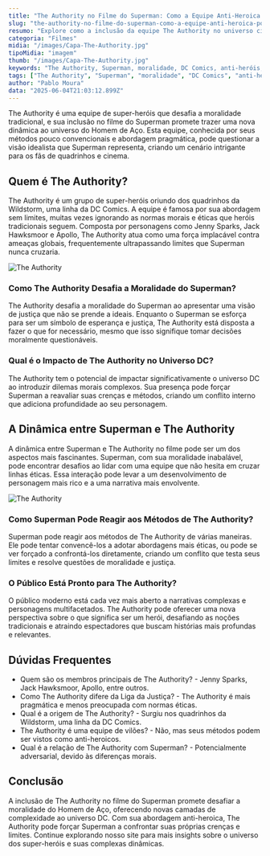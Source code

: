 ```yaml
---
title: "The Authority no Filme do Superman: Como a Equipe Anti-Heroica Pode Desafiar a Moralidade do Homem de Aço?"
slug: "the-authority-no-filme-do-superman-como-a-equipe-anti-heroica-pode-desafiar-a-moralidade-do-homem-de-aco"
resumo: "Explore como a inclusão da equipe The Authority no universo cinematográfico do Superman pode desafiar a moralidade do icônico herói, trazendo novas perspectivas para o público."
categoria: "Filmes"
midia: "/images/Capa-The-Authority.jpg"
tipoMidia: "imagem"
thumb: "/images/Capa-The-Authority.jpg"
keywords: "The Authority, Superman, moralidade, DC Comics, anti-heróis, Jenny Sparks, Apollo, cinema"
tags: ["The Authority", "Superman", "moralidade", "DC Comics", "anti-heróis", "Jenny Sparks", "Apollo", "cinema"]
author: "Pablo Moura"
data: "2025-06-04T21:03:12.899Z"
---
```


<p>The Authority é uma equipe de super-heróis que desafia a moralidade tradicional, e sua inclusão no filme do Superman promete trazer uma nova dinâmica ao universo do Homem de Aço. Esta equipe, conhecida por seus métodos pouco convencionais e abordagem pragmática, pode questionar a visão idealista que Superman representa, criando um cenário intrigante para os fãs de quadrinhos e cinema.</p>

<h2>Quem é The Authority?</h2>
<p>The Authority é um grupo de super-heróis oriundo dos quadrinhos da Wildstorm, uma linha da DC Comics. A equipe é famosa por sua abordagem sem limites, muitas vezes ignorando as normas morais e éticas que heróis tradicionais seguem. Composta por personagens como Jenny Sparks, Jack Hawksmoor e Apollo, The Authority atua como uma força implacável contra ameaças globais, frequentemente ultrapassando limites que Superman nunca cruzaria.</p>

![The Authority](/images/DCs-The-Authority-Potential.jpg)

<h3>Como The Authority Desafia a Moralidade do Superman?</h3>
<p>The Authority desafia a moralidade do Superman ao apresentar uma visão de justiça que não se prende a ideais. Enquanto o Superman se esforça para ser um símbolo de esperança e justiça, The Authority está disposta a fazer o que for necessário, mesmo que isso signifique tomar decisões moralmente questionáveis.</p>

<h3>Qual é o Impacto de The Authority no Universo DC?</h3>
<p>The Authority tem o potencial de impactar significativamente o universo DC ao introduzir dilemas morais complexos. Sua presença pode forçar Superman a reavaliar suas crenças e métodos, criando um conflito interno que adiciona profundidade ao seu personagem.</p>

<h2>A Dinâmica entre Superman e The Authority</h2>
<p>A dinâmica entre Superman e The Authority no filme pode ser um dos aspectos mais fascinantes. Superman, com sua moralidade inabalável, pode encontrar desafios ao lidar com uma equipe que não hesita em cruzar linhas éticas. Essa interação pode levar a um desenvolvimento de personagem mais rico e a uma narrativa mais envolvente.</p>

![The Authority](/images/superman_novo_filme_tera_authority.jpg)

<h3>Como Superman Pode Reagir aos Métodos de The Authority?</h3>
<p>Superman pode reagir aos métodos de The Authority de várias maneiras. Ele pode tentar convencê-los a adotar abordagens mais éticas, ou pode se ver forçado a confrontá-los diretamente, criando um conflito que testa seus limites e resolve questões de moralidade e justiça.</p>

<h3>O Público Está Pronto para The Authority?</h3>
<p>O público moderno está cada vez mais aberto a narrativas complexas e personagens multifacetados. The Authority pode oferecer uma nova perspectiva sobre o que significa ser um herói, desafiando as noções tradicionais e atraindo espectadores que buscam histórias mais profundas e relevantes.</p>

<h2>Dúvidas Frequentes</h2>
<ul>
<li>Quem são os membros principais de The Authority? - Jenny Sparks, Jack Hawksmoor, Apollo, entre outros.</li>
<li>Como The Authority difere da Liga da Justiça? - The Authority é mais pragmática e menos preocupada com normas éticas.</li>
<li>Qual é a origem de The Authority? - Surgiu nos quadrinhos da Wildstorm, uma linha da DC Comics.</li>
<li>The Authority é uma equipe de vilões? - Não, mas seus métodos podem ser vistos como anti-heroicos.</li>
<li>Qual é a relação de The Authority com Superman? - Potencialmente adversarial, devido às diferenças morais.</li>
</ul>

<h2>Conclusão</h2>
<p>A inclusão de The Authority no filme do Superman promete desafiar a moralidade do Homem de Aço, oferecendo novas camadas de complexidade ao universo DC. Com sua abordagem anti-heroica, The Authority pode forçar Superman a confrontar suas próprias crenças e limites. Continue explorando nosso site para mais insights sobre o universo dos super-heróis e suas complexas dinâmicas.</p>